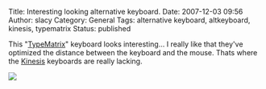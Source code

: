 Title: Interesting looking alternative keyboard.
Date: 2007-12-03 09:56
Author: slacy
Category: General
Tags: alternative keyboard, altkeyboard, kinesis, typematrix
Status: published

This "[TypeMatrix](http://typematrix.com)" keyboard looks interesting...
I really like that they've optimized the distance between the keyboard
and the mouse. Thats where the [Kinesis](http://kinesis-ergo.com)
keyboards are really lacking.

![](http://www.typematrix.com/images/new/hands/keyboard_and_mouse_reach.jpg)
